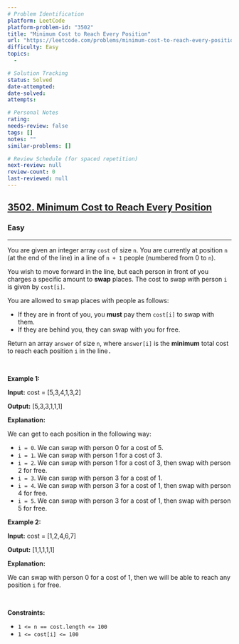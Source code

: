```yaml
---
# Problem Identification
platform: LeetCode
platform-problem-id: "3502"
title: "Minimum Cost to Reach Every Position"
url: "https://leetcode.com/problems/minimum-cost-to-reach-every-position"
difficulty: Easy
topics:
  -

# Solution Tracking
status: Solved
date-attempted:
date-solved:
attempts:

# Personal Notes
rating:
needs-review: false
tags: []
notes: ""
similar-problems: []

# Review Schedule (for spaced repetition)
next-review: null
review-count: 0
last-reviewed: null
---
```


<h2><a href="https://leetcode.com/problems/minimum-cost-to-reach-every-position">3502. Minimum Cost to Reach Every Position</a></h2><h3>Easy</h3><hr><p data-end="438" data-start="104">You are given an integer array <code data-end="119" data-start="113">cost</code> of size <code data-end="131" data-start="128">n</code>. You are currently at position <code data-end="166" data-start="163">n</code> (at the end of the line) in a line of <code data-end="187" data-start="180">n + 1</code> people (numbered from 0 to <code data-end="218" data-start="215">n</code>).</p>

<p data-end="438" data-start="104">You wish to move forward in the line, but each person in front of you charges a specific amount to <strong>swap</strong> places. The cost to swap with person <code data-end="375" data-start="372">i</code> is given by <code data-end="397" data-start="388">cost[i]</code>.</p>

<p data-end="487" data-start="440">You are allowed to swap places with people as follows:</p>

<ul data-end="632" data-start="488">
	<li data-end="572" data-start="488">If they are in front of you, you <strong>must</strong> pay them <code data-end="546" data-start="537">cost[i]</code> to swap with them.</li>
	<li data-end="632" data-start="573">If they are behind you, they can swap with you for free.</li>
</ul>

<p data-end="755" data-start="634">Return an array <code>answer</code> of size <code>n</code>, where <code>answer[i]</code> is the <strong data-end="680" data-start="664">minimum</strong> total cost to reach each position <code>i</code> in the line<font face="monospace">.</font></p>

<p>&nbsp;</p>
<p><strong class="example">Example 1:</strong></p>

<div class="example-block">
<p><strong>Input:</strong> <span class="example-io">cost = [5,3,4,1,3,2]</span></p>

<p><strong>Output:</strong> <span class="example-io">[5,3,3,1,1,1]</span></p>

<p><strong>Explanation:</strong></p>

<p>We can get to each position in the following way:</p>

<ul>
	<li><code>i = 0</code>. We can swap with person 0 for a cost of 5.</li>
	<li><span class="example-io"><code><font face="monospace">i = </font>1</code>. We can swap with person 1 for a cost of 3.</span></li>
	<li><span class="example-io"><code>i = 2</code>. We can swap with person 1 for a cost of 3, then swap with person 2 for free.</span></li>
	<li><span class="example-io"><code>i = 3</code>. We can swap with person 3 for a cost of 1.</span></li>
	<li><span class="example-io"><code>i = 4</code>. We can swap with person 3 for a cost of 1, then swap with person 4 for free.</span></li>
	<li><span class="example-io"><code>i = 5</code>. We can swap with person 3 for a cost of 1, then swap with person 5 for free.</span></li>
</ul>
</div>

<p><strong class="example">Example 2:</strong></p>

<div class="example-block">
<p><strong>Input:</strong> <span class="example-io">cost = [1,2,4,6,7]</span></p>

<p><strong>Output:</strong> <span class="example-io">[1,1,1,1,1]</span></p>

<p><strong>Explanation:</strong></p>

<p>We can swap with person 0 for a cost of <span class="example-io">1, then we will be able to reach any position <code>i</code> for free.</span></p>
</div>

<p>&nbsp;</p>
<p><strong>Constraints:</strong></p>

<ul>
	<li><code>1 &lt;= n == cost.length &lt;= 100</code></li>
	<li><code>1 &lt;= cost[i] &lt;= 100</code></li>
</ul>
